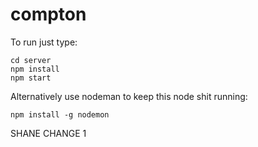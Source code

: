 # compton

To run just type:

```
cd server
npm install
npm start
```

Alternatively use nodeman to keep this node shit running:

```
npm install -g nodemon
```

SHANE CHANGE 1
